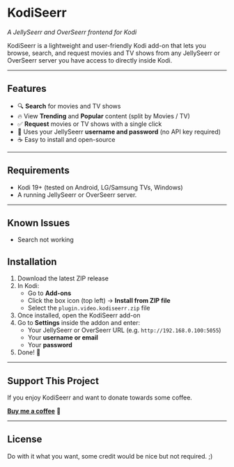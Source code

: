 # KodiSeerr
*A JellySeerr and OverSeerr frontend for Kodi*

KodiSeerr is a lightweight and user-friendly Kodi add-on that lets you browse, search, and request movies and TV shows from any JellySeerr or OverSeerr server you have access to directly inside Kodi.

---

## Features

- 🔍 **Search** for movies and TV shows
- 🔥 View **Trending** and **Popular** content (split by Movies / TV)
- ✅ **Request** movies or TV shows with a single click
- 🔐 Uses your JellySeerr **username and password** (no API key required)
- ☕ Easy to install and open-source

---

## Requirements

- Kodi 19+ (tested on Android, LG/Samsung TVs, Windows)
- A running JellySeerr or OverSeerr server.

---

## Known Issues

- Search not working

## Installation

1. Download the latest ZIP release
2. In Kodi:
   - Go to **Add-ons**
   - Click the box icon (top left) → **Install from ZIP file**
   - Select the `plugin.video.kodiseerr.zip` file
3. Once installed, open the KodiSeerr add-on
4. Go to **Settings** inside the addon and enter:
   - Your JellySeerr or OverSeerr URL (e.g. `http://192.168.0.100:5055`)
   - Your **username or email**
   - Your **password**
5. Done! 🎉

---

## Support This Project

If you enjoy KodiSeerr and want to donate towards some coffee.

[**Buy me a coffee**](https://www.paypal.com/donate/?hosted_button_id=KEXBXYM4KFPE8) 🙏

---

## License

Do with it what you want, some credit would be nice but not required. ;)

